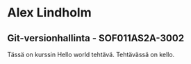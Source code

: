 # Alex Lindholm
##   Git-versionhallinta - SOF011AS2A-3002
Tässä on kurssin Hello world tehtävä. Tehtävässä on kello.
